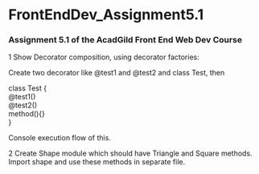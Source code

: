 # FrontEndDev_Assignment5.1
### Assignment 5.1 of the AcadGild Front End Web Dev Course

1 Show Decorator composition, using decorator factories:  

Create two decorator like @test1 and @test2 and class Test, then  

class Test {  
@test1()  
@test2()  
method(){}  
}  

Console execution flow of this.  

2 Create Shape module which should have Triangle and Square methods.  
Import shape and use these methods in separate file.